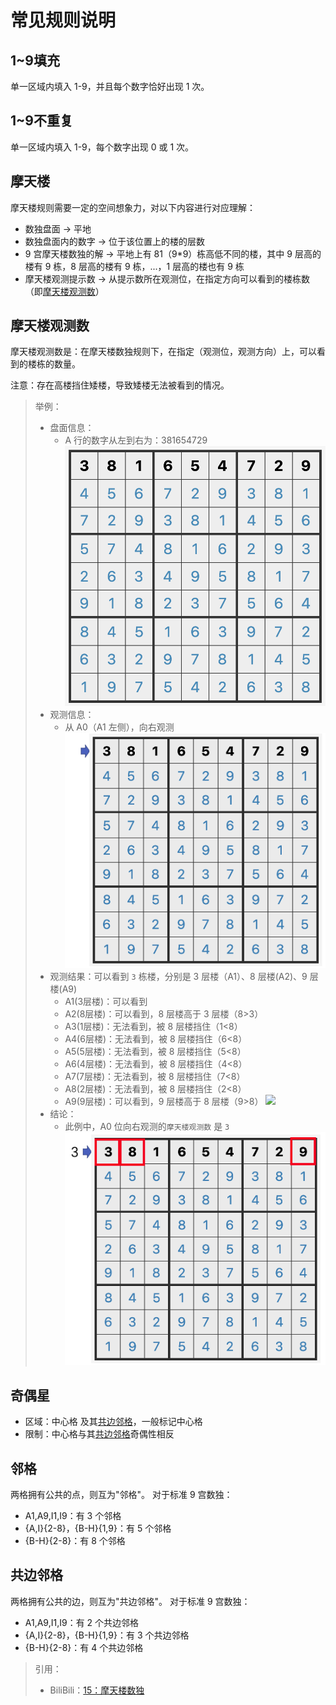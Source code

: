 # 常见规则说明

## 1~9填充
单一区域内填入 1-9，并且每个数字恰好出现 1 次。

## 1~9不重复
单一区域内填入 1-9，每个数字出现 0 或 1 次。

## 摩天楼
摩天楼规则需要一定的空间想象力，对以下内容进行对应理解：
- 数独盘面 → 平地
- 数独盘面内的数字 → 位于该位置上的楼的层数
- 9 宫摩天楼数独的解 → 平地上有 81（9*9）栋高低不同的楼，其中 9 层高的楼有 9 栋，8 层高的楼有 9 栋，...，1 层高的楼也有 9 栋
- 摩天楼观测提示数 → 从提示数所在观测位，在指定方向可以看到的楼栋数（即[摩天楼观测数](#摩天楼观测数)）

## 摩天楼观测数
摩天楼观测数是：在摩天楼数独规则下，在指定（观测位，观测方向）上，可以看到的楼栋的数量。

注意：存在高楼挡住矮楼，导致矮楼无法被看到的情况。

> 举例：
> - 盘面信息：
>   - A 行的数字从左到右为：381654729
> ![](images/skyscraper/盘面.png)
> - 观测信息：
>   - 从 A0（A1 左侧），向右观测
> ![](images/skyscraper/观测位.png)
> - 观测结果：可以看到 `3` 栋楼，分别是 3 层楼（A1）、8 层楼(A2)、9 层楼(A9)
>   - A1(3层楼)：可以看到
>   - A2(8层楼)：可以看到，8 层楼高于 3 层楼（8>3）
>   - A3(1层楼)：无法看到，被 8 层楼挡住（1<8）
>   - A4(6层楼)：无法看到，被 8 层楼挡住（6<8）
>   - A5(5层楼)：无法看到，被 8 层楼挡住（5<8）
>   - A6(4层楼)：无法看到，被 8 层楼挡住（4<8）
>   - A7(7层楼)：无法看到，被 8 层楼挡住（7<8）
>   - A8(2层楼)：无法看到，被 8 层楼挡住（2<8）
>   - A9(9层楼)：可以看到，9 层楼高于 8 层楼（9>8）
> ![](https://i0.hdslb.com/bfs/article/fbca4181ae3cb901a0b463ece2dd862bf1a317ae.png@942w_489h_progressive.webp)
> - 结论：
>   - 此例中，A0 位向右观测的`摩天楼观测数` 是 `3`
> ![](images/skyscraper/观测数.png)

## 奇偶星
- 区域：中心格 及其[共边邻格]，一般标记中心格
- 限制：中心格与其[共边邻格]奇偶性相反

## 邻格
两格拥有公共的点，则互为"邻格"。
对于标准 9 宫数独：
- A1,A9,I1,I9：有 3 个邻格
- {A,I}{2-8}，{B-H}{1,9}：有 5 个邻格
- {B-H}{2-8}：有 8 个邻格

## 共边邻格
两格拥有公共的边，则互为"共边邻格"。
对于标准 9 宫数独：
- A1,A9,I1,I9：有 2 个共边邻格
- {A,I}{2-8}，{B-H}{1,9}：有 3 个共边邻格
- {B-H}{2-8}：有 4 个共边邻格

> 引用：
> - BiliBili：[15：摩天楼数独](https://www.bilibili.com/read/cv10181180)

[共边邻格]: #共边邻格